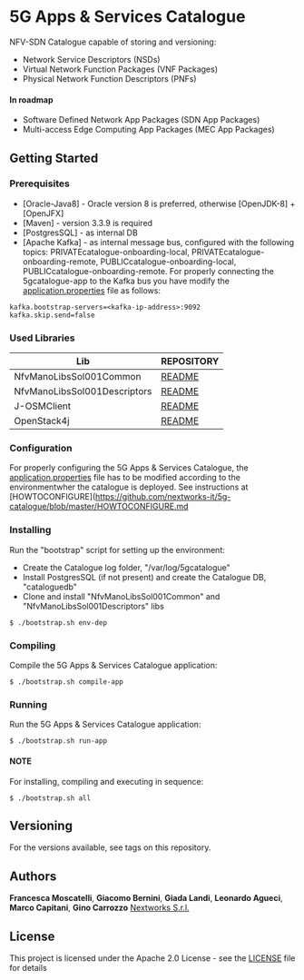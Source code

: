 # 5G Apps & Services Catalogue

NFV-SDN Catalogue capable of storing and  versioning:

- Network Service Descriptors (NSDs)
- Virtual Network Function Packages (VNF Packages)
- Physical Network Function Descriptors (PNFs)

#### In roadmap
- Software Defined Network App Packages (SDN App Packages)
- Multi-access Edge Computing App Packages (MEC App Packages)

## Getting Started

### Prerequisites

* [Oracle-Java8] - Oracle version 8 is preferred, otherwise [OpenJDK-8] + [OpenJFX]
* [Maven] - version 3.3.9 is required
* [PostgresSQL] - as internal DB 
* [Apache Kafka] - as internal message bus, configured with the following topics: PRIVATEcatalogue-onboarding-local, PRIVATEcatalogue-onboarding-remote, PUBLICcatalogue-onboarding-local, PUBLICcatalogue-onboarding-remote. For properly connecting the 5gcatalogue-app to the Kafka bus you have modify the [application.properties](https://github.com/nextworks-it/5g-catalogue/blob/master/5gcatalogue-app/src/main/resources/application.properties) file as follows:

```
kafka.bootstrap-servers=<kafka-ip-address>:9092
kafka.skip.send=false
```

### Used Libraries

| Lib | REPOSITORY |
| ------ | ------ |
| NfvManoLibsSol001Common | [README](https://github.com/nextworks-it/nfv-sol-libs) |
| NfvManoLibsSol001Descriptors | [README](https://github.com/nextworks-it/nfv-sol-libs) |
| J-OSMClient | [README](https://github.com/girtel/J-OSMClient) |
| OpenStack4j | [README](https://github.com/ContainX/openstack4j) |

### Configuration
For properly configuring the 5G Apps & Services Catalogue, the [application.properties](https://github.com/nextworks-it/5g-catalogue/blob/master/5gcatalogue-app/src/main/resources/application.properties) file has to be modified according to the environmentwher the catalogue is deployed. See instructions at [HOWTOCONFIGURE](https://github.com/nextworks-it/5g-catalogue/blob/master/HOWTOCONFIGURE.md

### Installing

Run the "bootstrap" script for setting up the environment:

- Create the Catalogue log folder, "/var/log/5gcatalogue"
- Install PostgresSQL (if not present) and create the Catalogue DB, "cataloguedb"
- Clone and install "NfvManoLibsSol001Common" and "NfvManoLibsSol001Descriptors" libs

```
$ ./bootstrap.sh env-dep
```
### Compiling

Compile the 5G Apps & Services Catalogue application:

```
$ ./bootstrap.sh compile-app
```

### Running

Run the 5G Apps & Services Catalogue application:

```
$ ./bootstrap.sh run-app
```

#### NOTE

For installing, compiling and executing in sequence:

```
$ ./bootstrap.sh all
```

## Versioning

For the versions available, see tags on this repository. 

## Authors

**Francesca Moscatelli**, **Giacomo Bernini**, **Giada Landi**, **Leonardo Agueci**, **Marco Capitani**, **Gino Carrozzo**   [Nextworks S.r.l.](http://www.nextworks.it)

## License

This project is licensed under the Apache 2.0 License - see the [LICENSE](LICENSE) file for details

